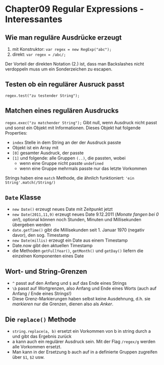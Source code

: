 # Chapter09 Regular Expressions - Interessantes

## Wie man reguläre Ausdrücke erzeugt
1. mit Konstruktor: `var regex = new RegExp("abc");`
2. direkt: `var regex = /abc/;`

Der Vorteil der direkten Notation (2.) ist, dass man Backslashes nicht verdoppeln muss um ein Sonderzeichen zu escapen.

## Testen ob ein regulärer Ausruck passt
`regex.test("zu testender String");`

## Matchen eines regulären Ausdrucks
`regex.exec("zu matchender String");`
Gibt null, wenn Ausdruck nicht passt und sonst ein Objekt mit Informationen.
Dieses Objekt hat folgende Properties:
* `index` Stelle in dem String an der der Ausdruck passte
* Objekt ist ein Array mit
* `[0]` gesamter Ausdruck, der passte
* `[1]` und folgende: alle Gruppen `(..)`, die passten, wobei
  * wenn eine Gruppe nicht passte `undefined`
  * wenn eine Gruppe mehrmals passte nur das letzte Vorkommen

Strings haben eine `match` Methode, die ähnlich funktioniert:
`'ein String'.match(/String/)`

## `Date` Klasse
* `new Date()` erzeugt neues Date mit Zeitpunkt jetzt
* `new Date(2011,11,9)` erzeugt neues Date 9.12.2011 (_Monate fangen bei 0 an!_), optional können noch Stunden, Minuten und Millisekunden übergeben werden
* `date.getTime()` gibt die Millisekunden seit 1. Januar 1970 (negativ davor), den sog. Timestamp
* `new Date(millis)` erzeugt ein Date aus einem Timestamp
* Date.now gibt den aktuellen Timestamp
* die Methoden `getFullYear()`, `getMonth()` und `getDay()` liefern die einzelnen Komponenten eines Date

## Wort- und String-Grenzen
* `^` passt auf den Anfang und `$` auf das Ende eines Strings
* `\b` passt auf Wortgrenzen, also Anfang und Ende eines Worts (auch auf Anfang / Ende eines Strings!)
* Diese Grenz-Markierungen haben selbst keine Ausdehnung, d.h. sie _markieren_ nur die Grenzen, dienen also als _Anker_.

## Die `replace()` Methode
* `string.replace(a, b)` ersetzt ein Vorkommen von b in string durch a und gibt das Ergebnis zurück
* a kann auch ein regulärer Ausdruck sein. Mit der Flag `/regex/g` werden alle Vorkommen ersetzt.
* Man kann in der Ersetzung b auch auf in a definierte Gruppen zugreifen über `$1`, `$2` usw.
